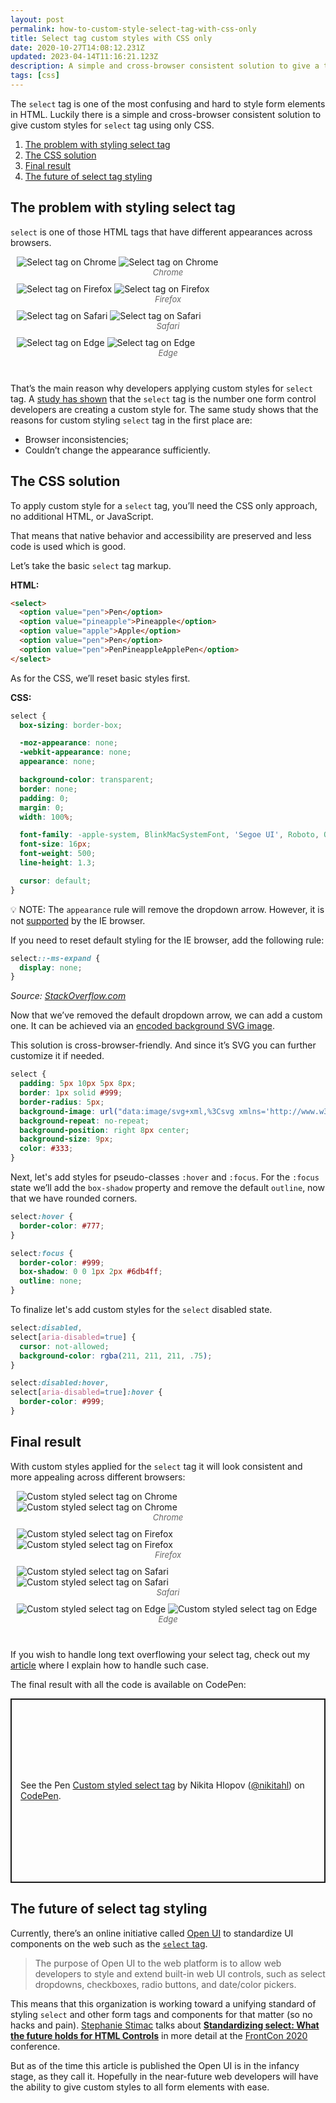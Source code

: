 ```yaml
---
layout: post
permalink: how-to-custom-style-select-tag-with-css-only
title: Select tag custom styles with CSS only
date: 2020-10-27T14:08:12.231Z
updated: 2023-04-14T11:16:21.123Z
description: A simple and cross-browser consistent solution to give a to custom style to a select tag with CSS only
tags: [css]
---
```

The `select` tag is one of the most confusing and hard to style form elements in HTML. Luckily there is a simple and cross-browser consistent solution to give custom styles for `select` tag using only CSS.

1. [The problem with styling select tag](#the-problem-with-styling-select-tag)
2. [The CSS solution](#the-css-solution)
3. [Final result](#final-result)
4. [The future of select tag styling](#the-future-of-select-tag-styling)

## The problem with styling select tag

`select` is one of those HTML tags that have different appearances across browsers.

<style>
.image-grid {display: flex;justify-content: space-evenly;flex-wrap: wrap;margin: 0 0 30px;}
.image-grid figcaption {font-size: 13px; color: #666; font-style:italic; text-align:center}

.image-grid figure{margin: 0 10px 10px;flex: 1 0 47%;}

</style>

<div class="image-grid">
  <figure>
    <img class="shadow lozad" data-src="/images/html-elements/select-tag-chrome.png" alt="Select tag on Chrome">
    <noscript>
      <img class="shadow" src="/images/resources/select-tag-chrome.png" alt="Select tag on Chrome">
    </noscript>
    <figcaption>Chrome</figcaption>
  </figure>
  <figure>
    <img class="shadow lozad" data-src="/images/html-elements/select-tag-firefox.png" alt="Select tag on Firefox">
    <noscript>
      <img class="shadow" src="/images/resources/select-tag-firefox.png" alt="Select tag on Firefox">
    </noscript>
    <figcaption>Firefox</figcaption>
  </figure>
  <figure>
    <img class="shadow lozad" data-src="/images/html-elements/select-tag-safari.png" alt="Select tag on Safari">
    <noscript>
      <img class="shadow" src="/images/resources/select-tag-safari.png" alt="Select tag on Safari">
    </noscript>
    <figcaption>Safari</figcaption>
  </figure>
  <figure>
    <img class="shadow lozad" data-src="/images/html-elements/select-tag-edge.png" alt="Select tag on Edge">
    <noscript>
      <img class="shadow" src="/images/resources/select-tag-edge.png" alt="Select tag on Edge">
    </noscript>
    <figcaption>Edge</figcaption>
  </figure>
</div>

That’s the main reason why developers applying custom styles for `select` tag. A [study has shown](https://www.gwhitworth.com/surveys/controls-components/) that the `select` tag is the number one form control developers are creating a custom style for. The same study shows that the reasons for custom styling `select` tag in the first place are:

* Browser inconsistencies;
* Couldn’t change the appearance sufficiently.

## The CSS solution

To apply custom style for a `select` tag, you’ll need the CSS only approach, no additional HTML, or JavaScript. 

That means that native behavior and accessibility are preserved and less code is used which is good.

Let’s take the basic `select` tag markup.

**HTML:**

```html
<select>
  <option value="pen">Pen</option>
  <option value="pineapple">Pineapple</option>
  <option value="apple">Apple</option>
  <option value="pen">Pen</option>
  <option value="pen">PenPineappleApplePen</option>
</select>
```

As for the CSS, we’ll reset basic styles first.

**CSS:**

```css
select {
  box-sizing: border-box;

  -moz-appearance: none;
  -webkit-appearance: none;
  appearance: none;

  background-color: transparent;
  border: none;
  padding: 0;
  margin: 0;
  width: 100%;

  font-family: -apple-system, BlinkMacSystemFont, 'Segoe UI', Roboto, Oxygen, Ubuntu, Cantarell, 'Open Sans', 'Helvetica Neue', sans-serif;
  font-size: 16px;
  font-weight: 500;
  line-height: 1.3;

  cursor: default;
}
```

<p class="note">
💡 NOTE: The <code>appearance</code> rule will remove the dropdown arrow. However, it is not <a href="https://caniuse.com/#search=appearance" target="_blank" rel="noreferrer noopener">supported</a> by the IE browser.
</p>

If you need to reset default styling for the IE browser, add the following rule:

```css
select::-ms-expand {
  display: none;
}
```

*Source: [StackOverflow.com](https://stackoverflow.com/questions/20163079/remove-select-arrow-on-ie/20163273#20163273)*

Now that we’ve removed the default dropdown arrow, we can add a custom one. It can be achieved via an [encoded background SVG image](/using-svg-background-image-with-css-code-only).

This solution is cross-browser-friendly. And since it’s SVG you can further customize it if needed.

```css
select {
  padding: 5px 10px 5px 8px;
  border: 1px solid #999;
  border-radius: 5px;
  background-image: url("data:image/svg+xml,%3Csvg xmlns='http://www.w3.org/2000/svg' width='292.4' height='292.4'%3E%3Cpath fill='%23333' d='M287 69.4a17.6 17.6 0 0 0-13-5.4H18.4c-5 0-9.3 1.8-12.9 5.4A17.6 17.6 0 0 0 0 82.2c0 5 1.8 9.3 5.4 12.9l128 127.9c3.6 3.6 7.8 5.4 12.8 5.4s9.2-1.8 12.8-5.4L287 95c3.5-3.5 5.4-7.8 5.4-12.8 0-5-1.9-9.2-5.5-12.8z'/%3E%3C/svg%3E");
  background-repeat: no-repeat;
  background-position: right 8px center;
  background-size: 9px;
  color: #333;
}
```

Next, let's add styles for pseudo-classes `:hover` and `:focus`. For the `:focus` state we’ll add the `box-shadow` property and remove the default `outline`, now that we have rounded corners.

```css
select:hover {
  border-color: #777;
}

select:focus {
  border-color: #999;
  box-shadow: 0 0 1px 2px #6db4ff;
  outline: none;
}
```

To finalize let's add custom styles for the `select` disabled state.

```css
select:disabled,
select[aria-disabled=true] {
  cursor: not-allowed;
  background-color: rgba(211, 211, 211, .75);
}

select:disabled:hover,
select[aria-disabled=true]:hover {
  border-color: #999;
}
```

## Final result

With custom styles applied for the `select` tag it will look consistent and more appealing across different browsers:

<div class="image-grid">
  <figure>
    <img class="shadow lozad" data-src="/images/html-elements/custom-select-tag-chrome.png" alt="Custom styled select tag on Chrome">
    <noscript>
      <img class="shadow" src="/images/resources/custom-select-tag-chrome.png" alt="Custom styled select tag on Chrome">
    </noscript>
    <figcaption>Chrome</figcaption>
  </figure>
  <figure>
    <img class="shadow lozad" data-src="/images/html-elements/custom-select-tag-firefox.png" alt="Custom styled select tag on Firefox">
    <noscript>
      <img class="shadow" src="/images/resources/custom-select-tag-firefox.png" alt="Custom styled select tag on Firefox">
    </noscript>
    <figcaption>Firefox</figcaption>
  </figure>
  <figure>
    <img class="shadow lozad" data-src="/images/html-elements/custom-select-tag-safari.png" alt="Custom styled select tag on Safari">
    <noscript>
      <img class="shadow" src="/images/resources/custom-select-tag-safari.png" alt="Custom styled select tag on Safari">
    </noscript>
    <figcaption>Safari</figcaption>
  </figure>
  <figure>
    <img class="shadow lozad" data-src="/images/html-elements/custom-select-tag-edge.png" alt="Custom styled select tag on Edge">
    <noscript>
      <img class="shadow" src="/images/resources/custom-select-tag-edge.png" alt="Custom styled select tag on Edge">
    </noscript>
    <figcaption>Edge</figcaption>
  </figure>
</div>

If you wish to handle long text overflowing your select tag, check out my [article](/text-overflow-ellipsis-on-select-tag) where I explain how to handle such case.

The final result with all the code is available on CodePen:

<p class="codepen" data-height="390" data-theme-id="dark" data-default-tab="css,result" data-user="nikitahl" data-slug-hash="GRZvPer" style="height: 295px; box-sizing: border-box; display: flex; align-items: center; justify-content: center; border: 2px solid; margin: 1em 0; padding: 1em;" data-pen-title="Custom styled select tag">
  <span>See the Pen <a href="https://codepen.io/nikitahl/pen/GRZvPer">
  Custom styled select tag</a> by Nikita Hlopov (<a href="https://codepen.io/nikitahl">@nikitahl</a>)
  on <a href="https://codepen.io">CodePen</a>.</span>
</p>
<script async src="https://static.codepen.io/assets/embed/ei.js"></script>

## The future of select tag styling

Currently, there’s an online initiative called [Open UI](https://open-ui.org/) to standardize UI components on the web such as the [`select` tag](https://open-ui.org/components/select). 

> The purpose of Open UI to the web platform is to allow web developers to style and extend built-in web UI controls, such as select dropdowns, checkboxes, radio buttons, and date/color pickers.

This means that this organization is working toward a unifying standard of styling `select` and other form tags and components for that matter (so no hacks and pain). [Stephanie Stimac](https://twitter.com/seaotta) talks about **[Standardizing select: What the future holds for HTML Controls](https://noti.st/seaotta/2UH3qv/standardizing-select-what-the-future-holds-for-html-controls)** in more detail at the [FrontCon 2020](https://2020.frontcon.com/) conference.

But as of the time this article is published the Open UI is in the infancy stage, as they call it. Hopefully in the near-future web developers will have the ability to give custom styles to all form elements with ease.